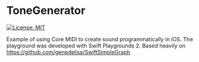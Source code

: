# ToneGenerator

[![License: MIT](https://img.shields.io/badge/License-MIT-yellow.svg)](https://opensource.org/licenses/MIT)

Example of using Core MIDI to create sound programmatically in iOS.  The playground was developed with Swift Playgrounds 2.  Based heavily on https://github.com/genedelisa/SwiftSimpleGraph
